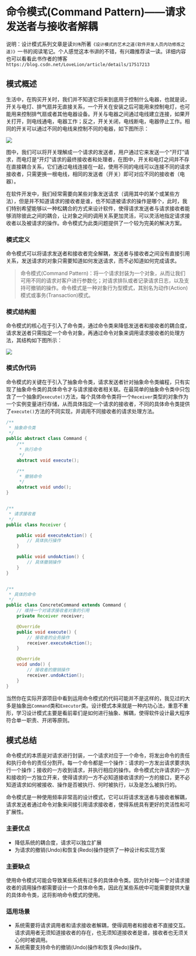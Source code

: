 # 命令模式(Command Pattern)——请求发送者与接收者解耦

说明：设计模式系列文章是读`刘伟`所著`《设计模式的艺术之道(软件开发人员内功修炼之道)》`一书的阅读笔记。个人感觉这本书讲的不错，有兴趣推荐读一读。详细内容也可以看看此书作者的博客`https://blog.csdn.net/LoveLion/article/details/17517213`

## 模式概述

生活中，在购买开关时，我们并不知道它将来到底用于控制什么电器，也就是说，开关与电灯、排气扇并无直接关系，一个开关在安装之后可能用来控制电灯，也可能用来控制排气扇或者其他电器设备。开关与电器之间通过电线建立连接，如果开关打开，则电线通电，电器工作；反之，开关关闭，电线断电，电器停止工作。相同的开关可以通过不同的电线来控制不同的电器，如下图所示：

![](https://img2020.cnblogs.com/blog/1546632/202111/1546632-20211104161259081-777714571.png)

图中，我们可以将开关理解成一个请求的发送者，用户通过它来发送一个“开灯”请求，而电灯是“开灯”请求的最终接收者和处理者，在图中，开关和电灯之间并不存在直接耦合关系，它们通过电线连接在一起，使用不同的电线可以连接不同的请求接收者，只需更换一根电线，相同的发送者（开关）即可对应不同的接收者（电器）。

在软件开发中，我们经常需要向某些对象发送请求（调用其中的某个或某些方法），但是并不知道请求的接收者是谁，也不知道被请求的操作是哪个，此时，我们特别希望能够以一种松耦合的方式来设计软件，使得请求发送者与请求接收者能够消除彼此之间的耦合，让对象之间的调用关系更加灵活，可以灵活地指定请求接收者以及被请求的操作。命令模式为此类问题提供了一个较为完美的解决方案。

### 模式定义

命令模式可以将请求发送者和接收者完全解耦，发送者与接收者之间没有直接引用关系，发送请求的对象只需要知道如何发送请求，而不必知道如何完成请求。

> 命令模式(Command Pattern)：将一个请求封装为一个对象，从而让我们可用不同的请求对客户进行参数化；对请求排队或者记录请求日志，以及支持可撤销的操作。命令模式是一种对象行为型模式，其别名为动作(Action)模式或事务(Transaction)模式。

### 模式结构图

命令模式的核心在于引入了命令类，通过命令类来降低发送者和接收者的耦合度，请求发送者只需指定一个命令对象，再通过命令对象来调用请求接收者的处理方法，其结构如下图所示：

![](https://img2020.cnblogs.com/blog/1546632/202111/1546632-20211104170233163-1408925910.png)

### 模式伪代码

命令模式的关键在于引入了抽象命令类，请求发送者针对抽象命令类编程，只有实现了抽象命令类的具体命令才与请求接收者相关联。在最简单的抽象命令类中只包含了一个抽象的`execute()`方法，每个具体命令类将一个`Receiver`类型的对象作为一个实例变量进行存储，从而具体指定一个请求的接收者，不同的具体命令类提供了`execute()`方法的不同实现，并调用不同接收者的请求处理方法。

```java
/**
 * 抽象命令类
 */
public abstract class Command {
    /**
     * 执行命令
     */
    abstract void execute();

    /**
     * 撤销命令
     */
    abstract void undo();
}


/**
 * 请求接收者
 */
public class Receiver {

    public void executeAction() {
        // 具体执行操作
    }

    public void undoAction() {
        // 具体撤销操作
    }
}


/**
 * 具体的命令
 */
public class ConcreteCommand extends Command {
    // 维持一个对请求接收者对象的引用
    private Receiver receiver;

    @Override
    public void execute() {
        // 接收者的业务操作
        receiver.executeAction();
    }

    @Override
    void undo() {
        // 接收者的撤销操作
        receiver.undoAction();
    }
}
```

当然你在实际开源项目中看到运用命令模式的代码可能并不是这样的，我见过的大多是抽象出`Command`类和`Executor`类。设计模式本来就是一种内功心法，重意不重形，学习设计模式主要是看前辈们是如何进行抽象、解耦，使得软件设计最大程序符合单一职责、开闭等原则。


## 模式总结

命令模式的本质是对请求进行封装，一个请求对应于一个命令，将发出命令的责任和执行命令的责任分割开。每一个命令都是一个操作：请求的一方发出请求要求执行一个操作；接收的一方收到请求，并执行相应的操作。命令模式允许请求的一方和接收的一方独立开来，使得请求的一方不必知道接收请求的一方的接口，更不必知道请求如何被接收、操作是否被执行、何时被执行，以及是怎么被执行的。

命令模式是一种使用频率非常高的设计模式，它可以将请求发送者与接收者解耦，请求发送者通过命令对象来间接引用请求接收者，使得系统具有更好的灵活性和可扩展性。

### 主要优点

- 降低系统的耦合度，请求可以独立扩展
- 为请求的撤销(Undo)和恢复(Redo)操作提供了一种设计和实现方案

### 主要缺点

使用命令模式可能会导致某些系统有过多的具体命令类。因为针对每一个对请求接收者的调用操作都需要设计一个具体命令类，因此在某些系统中可能需要提供大量的具体命令类，这将影响命令模式的使用。

### 适用场景

- 系统需要将请求调用者和请求接收者解耦，使得调用者和接收者不直接交互。请求调用者无须知道接收者的存在，也无须知道接收者是谁，接收者也无须关心何时被调用。
- 系统需要支持命令的撤销(Undo)操作和恢复(Redo)操作。
